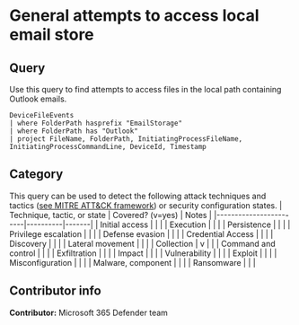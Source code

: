 # General attempts to access local email store


## Query
Use this query to find attempts to access files in the local path containing Outlook emails. 
```
DeviceFileEvents
| where FolderPath hasprefix "EmailStorage"
| where FolderPath has "Outlook"
| project FileName, FolderPath, InitiatingProcessFileName,
InitiatingProcessCommandLine, DeviceId, Timestamp
```

## Category

This query can be used to detect the following attack techniques and tactics ([see MITRE ATT&CK framework](https://attack.mitre.org/)) or security configuration states.
| Technique, tactic, or state | Covered? (v=yes) | Notes |
|------------------------|----------|-------|
| Initial access |  |  |
| Execution |  |  |
| Persistence |  |  |
| Privilege escalation |  |  |
| Defense evasion |  |  |
| Credential Access |  |  |
| Discovery |  |  |
| Lateral movement |  |  |
| Collection | v |  |
| Command and control |  |  |
| Exfiltration |  |  |
| Impact |  |  |
| Vulnerability |  |  |
| Exploit |  |  |
| Misconfiguration |  |  |
| Malware, component |  |  |
| Ransomware |  |  |

## Contributor info

**Contributor:** Microsoft 365 Defender team
